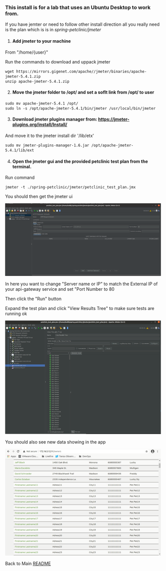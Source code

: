 ### This install is for a lab that uses an Ubuntu Desktop to work from. 
If you have jemter or need to follow other install direction all you really need is the plan which is is in *spring-petclinic/jmeter* 

1. #### Add jmeter to your machine ####

From "/home/{user}"

Run the commands to download and uppack jmeter

```
wget https://mirrors.gigenet.com/apache//jmeter/binaries/apache-jmeter-5.4.1.zip
unzip apache-jmeter-5.4.1.zip
```

2. #### Move the jmeter folder to /opt/ and set a soflt link from /opt/ to user ####

```
sudo mv apache-jmeter-5.4.1 /opt/
sudo ln -s /opt/apache-jmeter-5.4.1/bin/jmeter /usr/local/bin/jmeter
```
3. #### Download jmeter plugins manager from: https://jmeter-plugins.org/install/Install/

 And move it to the jmeter install dir '/lib/etx'

```
sudo mv jmeter-plugins-manager-1.6.jar /opt/apache-jmeter-5.4.1/lib/ext
```

4. #### Open the jmeter gui and the provided petclinic test plan from the terminal. ####


Run command

```
jmeter -t ./spring-petclinic/jmeter/petclinic_test_plan.jmx
```

You should then get the jmeter ui

![jmeter gui](../readme-png/jmeter.gui.1.png)


In here you want to change "Server name or IP" to match the External IP of your api-gateway service and set "Port Number to 80

Then click the "Run" button

Expand the test plan and click "View Results Tree" to make sure tests are running ok

![jmeter gui two](../readme-png/jmeter.gui.2.png)

You should also see new data showing in the app

![petclinic data](../readme-png/petclinic.data.png)

Back to Main [README](../README.md)
